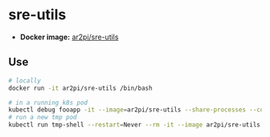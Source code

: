 # sre-utils

- **Docker image:** [ar2pi/sre-utils](https://hub.docker.com/repository/docker/ar2pi/sre-utils)

## Use

```sh
# locally
docker run -it ar2pi/sre-utils /bin/bash

# in a running k8s pod
kubectl debug fooapp -it --image=ar2pi/sre-utils --share-processes --copy-to=fooapp-debug
# run a new tmp pod
kubectl run tmp-shell --restart=Never --rm -it --image ar2pi/sre-utils -- /bin/bash
```
